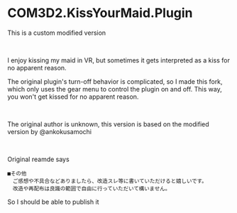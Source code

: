 # COM3D2.KissYourMaid.Plugin

This is a custom modified version

<br>

I enjoy kissing my maid in VR, but sometimes it gets interpreted as a kiss for no apparent reason.

The original plugin's turn-off behavior is complicated, so I made this fork, which only uses the gear menu to control the plugin on and off. This way, you won't get kissed for no apparent reason.

<br>


The original author is unknown, this version is based on the modified version by @ankokusamochi

<br>

Original reamde says
```
■その他
　ご感想や不具合などありましたら、改造スレ等に書いていただけると嬉しいです。
　改造や再配布は良識の範囲で自由に行っていただいて構いません。
```

So I should be able to publish it
